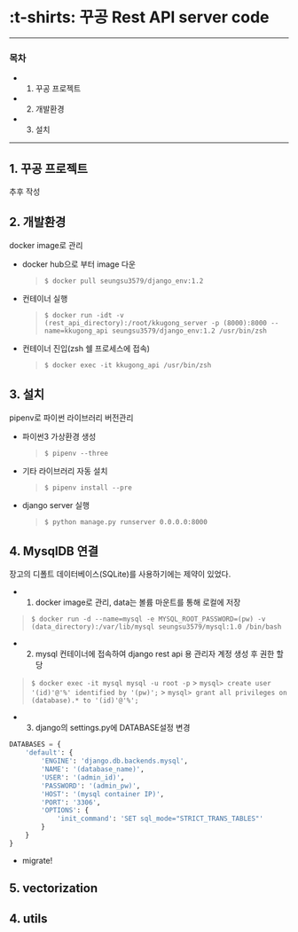 # :t-shirts: 꾸공 Rest API server code

---

### 목차

- 1. 꾸공 프로젝트
- 2. 개발환경
- 3. 설치

---

## 1. 꾸공 프로젝트

추후 작성

## 2. 개발환경

docker image로 관리

- docker hub으로 부터 image 다운

  > `$ docker pull seungsu3579/django_env:1.2`

- 컨테이너 실행

  > `$ docker run -idt -v (rest_api_directory):/root/kkugong_server -p (8000):8000 --name=kkugong_api seungsu3579/django_env:1.2 /usr/bin/zsh`

- 컨테이너 진입(zsh 쉘 프로세스에 접속)

  > `$ docker exec -it kkugong_api /usr/bin/zsh`

## 3. 설치

pipenv로 파이썬 라이브러리 버전관리

- 파이썬3 가상환경 생성

  > `$ pipenv --three`

- 기타 라이브러리 자동 설치

  > `$ pipenv install --pre`

- django server 실행

  > `$ python manage.py runserver 0.0.0.0:8000`

## 4. MysqlDB 연결

장고의 디폴트 데이터베이스(SQLite)를 사용하기에는 제약이 있었다.

- 1. docker image로 관리, data는 볼륨 마운트를 통해 로컬에 저장

> `$ docker run -d --name=mysql -e MYSQL_ROOT_PASSWORD=(pw) -v (data_directory):/var/lib/mysql seungsu3579/mysql:1.0 /bin/bash`

- 2. mysql 컨테이너에 접속하여 django rest api 용 관리자 계정 생성 후 권한 할당

> `$ docker exec -it mysql mysql -u root -p` > `mysql> create user '(id)'@'%' identified by '(pw)';` > `mysql> grant all privileges on (database).* to '(id)'@'%';`

- 3. django의 settings.py에 DATABASE설정 변경

```python
DATABASES = {
    'default': {
        'ENGINE': 'django.db.backends.mysql',
        'NAME': '(database_name)',
        'USER': '(admin_id)',
        'PASSWORD': '(admin_pw)',
        'HOST': '(mysql container IP)',
        'PORT': '3306',
        'OPTIONS': {
            'init_command': 'SET sql_mode="STRICT_TRANS_TABLES"'
        }
    }
}
```

- migrate!

## 5. vectorization

## 4. utils
